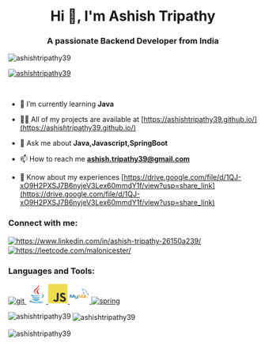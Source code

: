 <h1 align="center">Hi 👋, I'm Ashish Tripathy</h1>
<h3 align="center">A passionate Backend Developer from India</h3>

<p align="left"> <img src="https://komarev.com/ghpvc/?username=ashishtripathy39&label=Profile%20views&color=0e75b6&style=flat" alt="ashishtripathy39" /> </p>

<p align="left"> <a href="https://github.com/ryo-ma/github-profile-trophy"><img src="https://github-profile-trophy.vercel.app/?username=ashishtripathy39" alt="ashishtripathy39" /></a> </p>

<p align="left"> <a href="https://twitter.com/" target="blank"><img src="https://img.shields.io/twitter/follow/?logo=twitter&style=for-the-badge" alt="" /></a> </p>

- 🌱 I’m currently learning **Java**

- 👨‍💻 All of my projects are available at [https://ashishtripathy39.github.io/](https://ashishtripathy39.github.io/)

- 💬 Ask me about **Java,Javascript,SpringBoot**

- 📫 How to reach me **ashish.tripathy39@gmail.com**

- 📄 Know about my experiences [https://drive.google.com/file/d/1QJ-xO9H2PXSJ7B6nyjeV3Lex60mmdY1f/view?usp=share_link](https://drive.google.com/file/d/1QJ-xO9H2PXSJ7B6nyjeV3Lex60mmdY1f/view?usp=share_link)

<h3 align="left">Connect with me:</h3>
<p align="left">
<a href="https://linkedin.com/in/https://www.linkedin.com/in/ashish-tripathy-26150a239/" target="blank"><img align="center" src="https://raw.githubusercontent.com/rahuldkjain/github-profile-readme-generator/master/src/images/icons/Social/linked-in-alt.svg" alt="https://www.linkedin.com/in/ashish-tripathy-26150a239/" height="30" width="40" /></a>
<a href="https://www.leetcode.com/https://leetcode.com/malonicester/" target="blank"><img align="center" src="https://raw.githubusercontent.com/rahuldkjain/github-profile-readme-generator/master/src/images/icons/Social/leet-code.svg" alt="https://leetcode.com/malonicester/" height="30" width="40" /></a>
</p>

<h3 align="left">Languages and Tools:</h3>
<p align="left"> <a href="https://git-scm.com/" target="_blank" rel="noreferrer"> <img src="https://www.vectorlogo.zone/logos/git-scm/git-scm-icon.svg" alt="git" width="40" height="40"/> </a> <a href="https://www.java.com" target="_blank" rel="noreferrer"> <img src="https://raw.githubusercontent.com/devicons/devicon/master/icons/java/java-original.svg" alt="java" width="40" height="40"/> </a> <a href="https://developer.mozilla.org/en-US/docs/Web/JavaScript" target="_blank" rel="noreferrer"> <img src="https://raw.githubusercontent.com/devicons/devicon/master/icons/javascript/javascript-original.svg" alt="javascript" width="40" height="40"/> </a> <a href="https://www.mysql.com/" target="_blank" rel="noreferrer"> <img src="https://raw.githubusercontent.com/devicons/devicon/master/icons/mysql/mysql-original-wordmark.svg" alt="mysql" width="40" height="40"/> </a> <a href="https://spring.io/" target="_blank" rel="noreferrer"> <img src="https://www.vectorlogo.zone/logos/springio/springio-icon.svg" alt="spring" width="40" height="40"/> </a> </p>

<p><img align="left" src="https://github-readme-stats.vercel.app/api/top-langs?username=ashishtripathy39&show_icons=true&locale=en&layout=compact" alt="ashishtripathy39" /></p>

<p>&nbsp;<img align="center" src="https://github-readme-stats.vercel.app/api?username=ashishtripathy39&show_icons=true&locale=en" alt="ashishtripathy39" /></p>

<p><img align="center" src="https://github-readme-streak-stats.herokuapp.com/?user=ashishtripathy39&" alt="ashishtripathy39" /></p>
